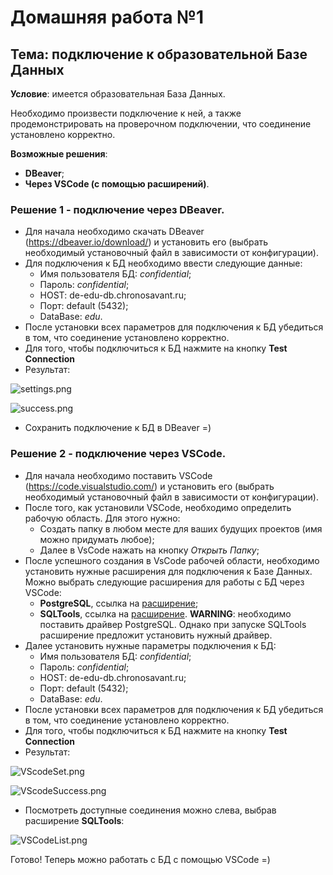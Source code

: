 # Домашняя работа №1

## Тема: подключение к образовательной Базе Данных

**Условие**: имеется образовательная База Данных. 

Необходимо произвести подключение к ней, а также продемонстрировать на проверочном подключении, что соединение установлено корректно.

**Возможные решения**: 

- **DBeaver**;
- **Через VSCode (с помощью расширений)**.

### Решение 1 - подключение через DBeaver.

- Для начала необходимо скачать DBeaver (https://dbeaver.io/download/) и установить его (выбрать необходимый установочный файл в зависимости от конфигурации).
- Для подключения к БД необходимо ввести следующие данные:
    - Имя пользователя БД: *confidential*;
    - Пароль: *confidential*;
    - HOST: de-edu-db.chronosavant.ru;
    - Порт: default (5432);
    - DataBase: *edu*.
- После установки всех параметров для подключения к БД убедиться в том, что соединение установлено корректно.
- Для того, чтобы подключиться к БД нажмите на кнопку **Test Connection**
- Результат:

![settings.png](settings.png)

![success.png](success.png)

- Сохранить подключение к БД в DBeaver =)

### Решение 2 - подключение через VSCode.

- Для начала необходимо поставить VSCode (https://code.visualstudio.com/) и установить его (выбрать необходимый установочный файл в зависимости от конфигурации).
- После того, как установили VSCode, необходимо определить рабочую область. Для этого нужно:
    - Создать папку в любом месте для ваших будущих проектов (имя можно придумать любое);
    - Далее в VsCode нажать на кнопку *Открыть Папку*;
- После успешного создания в VsCode рабочей области, необходимо установить нужные расширения для подключения к Базе Данных. Можно выбрать следующие расширения для работы с БД через VSCode:
    - **PostgreSQL**, ссылка на [расширение](https://marketplace.visualstudio.com/items?itemName=ckolkman.vscode-postgres);
    - **SQLTools**, ссылка на [расширение](https://marketplace.visualstudio.com/items?itemName=mtxr.sqltools). **WARNING**: необходимо поставить драйвер PostgreSQL. Однако при запуске SQLTools расширение предложит установить нужный драйвер.
- Далее установить нужные параметры подключения к БД:
    - Имя пользователя БД: *confidential*;
    - Пароль: *confidential*;
    - HOST: de-edu-db.chronosavant.ru;
    - Порт: default (5432);
    - DataBase: *edu*.
- После установки всех параметров для подключения к БД убедиться в том, что соединение установлено корректно.
- Для того, чтобы подключиться к БД нажмите на кнопку **Test Connection**
- Результат:

![VScodeSet.png](VScodeSet.png)

![VScodeSuccess.png](VSCodeSuccess.png)

- Посмотреть доступные соединения можно слева, выбрав расширение **SQLTools**:

![VSCodeList.png](VsCodeList.png)

Готово! Теперь можно работать с БД с помощью VSCode =)